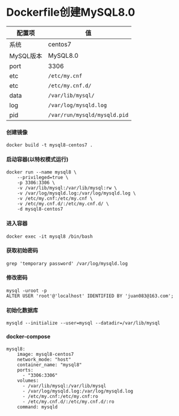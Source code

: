 Dockerfile创建MySQL8.0
====
    
配置项 | 值  
-|-
系统 | centos7
MySQL版本 | MySQL8.0
port | 3306
etc | `/etc/my.cnf`
etc | `/etc/my.cnf.d/`
data | `/var/lib/mysql/`
log | `/var/log/mysqld.log`
pid | `/var/run/mysqld/mysqld.pid`

#### 创建镜像
```
docker build -t mysql8-centos7 .
```

#### 启动容器(以特权模式运行)
```
docker run --name mysql8 \
    --privileged=true \
    -p 3306:3306 \
    -v /var/lib/mysql:/var/lib/mysql:rw \
    -v /var/log/mysqld.log:/var/log/mysqld.log \
    -v /etc/my.cnf:/etc/my.cnf \
    -v /etc/my.cnf.d/:/etc/my.cnf.d/ \
    -d mysql8-centos7
```

#### 进入容器
```
docker exec -it mysql8 /bin/bash
```

#### 获取初始密码
```
grep 'temporary password' /var/log/mysqld.log
```

#### 修改密码
```
mysql -uroot -p
ALTER USER 'root'@'localhost' IDENTIFIED BY 'juan083@163.com';
```

#### 初始化数据库
```
mysqld --initialize --user=mysql --datadir=/var/lib/mysql
```

#### docker-compose
```
mysql8:
    image: mysql8-centos7
    network_mode: "host"
    container_name: "mysql8"
    ports:
      - "3306:3306"
    volumes:
      - /var/lib/mysql:/var/lib/mysql
      - /var/log/mysqld.log:/var/log/mysqld.log
      - /etc/my.cnf:/etc/my.cnf:ro
      - /etc/my.cnf.d/:/etc/my.cnf.d/:ro
    command: mysqld
```
